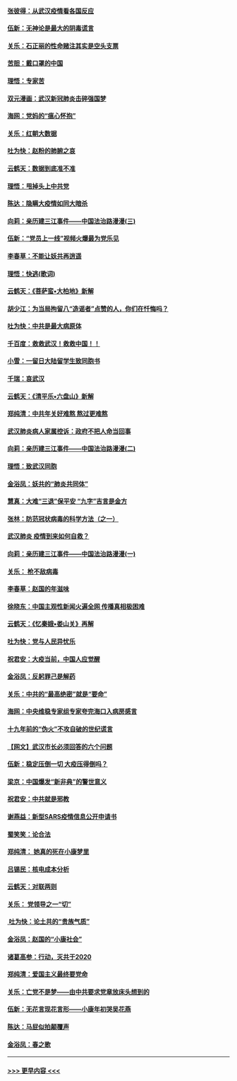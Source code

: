 #### [张彼得：从武汉疫情看各国反应](../pages/nsc993/n11850102.md?t=02071233) 
#### [伍新：无神论是最大的阴毒谎言](../pages/nsc993/n11846129.md?t=02071233) 
#### [关乐：石正丽的性命赌注其实是空头支票](../pages/nsc993/n11846109.md?t=02071233) 
#### [苦胆：戴口罩的中国](../pages/nsc993/n11845576.md?t=02071233) 
#### [理悟：专家苦](../pages/nsc993/n11845564.md?t=02071233) 
#### [双元漫画：武汉新冠肺炎击碎强国梦](../pages/nsc993/n11843320.md?t=02071233) 
#### [海网：党妈的“瘟心怀抱”](../pages/nsc993/n11840740.md?t=02071233) 
#### [关乐：红朝大数据](../pages/nsc993/n11840675.md?t=02071233) 
#### [吐为快：赵粉的肺腑之哀](../pages/nsc993/n11840618.md?t=02071233) 
#### [云鹤天：数据到底准不准](../pages/nsc993/n11840325.md?t=02071233) 
#### [理悟：甩掉头上中共党](../pages/nsc993/n11838826.md?t=02071233) 
#### [陈达：隐瞒大疫情如同大暗杀](../pages/nsc993/n11838771.md?t=02071233) 
#### [向莉：亲历建三江事件——中国法治路漫漫(三)](../pages/nsc993/n11831825.md?t=02071233) 
#### [伍新：“党员上一线”视频火爆最为党乐见](../pages/nsc993/n11838200.md?t=02071233) 
#### [李春草：不能让妖共再逍遥](../pages/nsc993/n11838102.md?t=02071233) 
#### [理悟：快逃(歌词)](../pages/nsc993/n11838083.md?t=02071233) 
#### [云鹤天：《菩萨蛮▪大柏地》新解](../pages/nsc993/n11838059.md?t=02071233) 
#### [胡少江：为当局拘留八“造谣者”点赞的人，你们在忏悔吗？](../pages/nsc993/n11836801.md?t=02071233) 
#### [吐为快：中共是最大病原体](../pages/nsc993/n11836748.md?t=02071233) 
#### [千百度：救救武汉！救救中国！！](../pages/nsc993/n11836145.md?t=02071233) 
#### [小雪：一留日大陆留学生致同胞书](../pages/nsc993/n11834624.md?t=02071233) 
#### [千瑞：哀武汉](../pages/nsc993/n11833647.md?t=02071233) 
#### [云鹤天：《清平乐▪六盘山》新解](../pages/nsc993/n11833611.md?t=02071233) 
#### [郑纯清：中共年关好难熬 熬过更难熬](../pages/nsc993/n11833489.md?t=02071233) 
#### [武汉肺炎病人家属控诉：政府不把人命当回事](../pages/nsc993/n11833205.md?t=02071233) 
#### [向莉：亲历建三江事件——中国法治路漫漫(二)](../pages/nsc993/n11829102.md?t=02071233) 
#### [理悟：致武汉同胞](../pages/nsc993/n11831522.md?t=02071233) 
#### [金浴凤：妖共的“肺炎共同体”](../pages/nsc993/n11829448.md?t=02071233) 
#### [慧真：大难“三退”保平安 “九字”吉言是金方](../pages/nsc993/n11829501.md?t=02071233) 
#### [张林：防范冠状病毒的科学方法（之一）](../pages/nsc993/n11828618.md?t=02071233) 
#### [武汉肺炎 疫情到来如何自救？](../pages/nsc993/n11827632.md?t=02071233) 
#### [向莉：亲历建三江事件——中国法治路漫漫(一)](../pages/nsc993/n11827190.md?t=02071233) 
#### [关乐： 枪不敌病毒](../pages/nsc993/n11826746.md?t=02071233) 
#### [李春草：赵国的年滋味](../pages/nsc993/n11826321.md?t=02071233) 
#### [徐晓东：中国主观性新闻火遍全网 传播真相极困难](../pages/nsc993/n11826508.md?t=02071233) 
#### [云鹤天：《忆秦娥▪娄山关》再解](../pages/nsc993/n11824682.md?t=02071233) 
#### [吐为快：党与人民异忧乐](../pages/nsc993/n11824660.md?t=02071233) 
#### [祝君安：大疫当前，中国人应觉醒](../pages/nsc993/n11821946.md?t=02071233) 
#### [金浴凤：反躬罪己是解药](../pages/nsc993/n11820280.md?t=02071233) 
#### [关乐：中共的“最高绝密”就是“要命”](../pages/nsc993/n11816946.md?t=02071233) 
#### [海网：中央维稳专家组专家夸完海口入病房感言](../pages/nsc993/n11815138.md?t=02071233) 
#### [十九年前的“伪火”不攻自破的世纪谎言](../pages/nsc993/n11813238.md?t=02071233) 
#### [【网文】武汉市长必须回答的六个问题](../pages/nsc993/n11813848.md?t=02071233) 
#### [伍新：稳定压倒一切 大疫压得倒吗？](../pages/nsc993/n11812634.md?t=02071233) 
#### [梁京：中国爆发“新非典”的警世意义](../pages/nsc993/n11812554.md?t=02071233) 
#### [祝君安：中共就是邪教](../pages/nsc993/n11812431.md?t=02071233) 
#### [谢燕益：新型SARS疫情信息公开申请书](../pages/nsc993/n11808840.md?t=02071233) 
#### [蜀笑笑：论合法](../pages/nsc993/n11808064.md?t=02071233) 
#### [郑纯清： 她真的死在小康梦里](../pages/nsc993/n11806623.md?t=02071233) 
#### [吕锡民：核电成本分析](../pages/nsc993/n11806284.md?t=02071233) 
#### [云鹤天：对联两则](../pages/nsc993/n11805957.md?t=02071233) 
#### [关乐： 党领导之一“切”](../pages/nsc993/n11804505.md?t=02071233) 
#### [ 吐为快：论土共的“贵族气质”](../pages/nsc993/n11804490.md?t=02071233) 
#### [金浴凤：赵国的“小康社会”](../pages/nsc993/n11804452.md?t=02071233) 
#### [诸葛高参：行动，灭共于2020](../pages/nsc993/n11804120.md?t=02071233) 
#### [郑纯清：爱国主义最终要党命](../pages/nsc993/n11802197.md?t=02071233) 
#### [关乐：亡党不是梦——由中共要求党章放床头想到的](../pages/nsc993/n11802156.md?t=02071233) 
#### [伍新：无花言现花言形——小康年初哭吴花燕](../pages/nsc993/n11800044.md?t=02071233) 
#### [陈达：马屁似拍颠覆声](../pages/nsc993/n11800010.md?t=02071233) 
#### [金浴凤：春之歌](../pages/nsc993/n11797687.md?t=02071233) 

----
#### [ >>> 更早内容 <<< ](../indexes/nsc993-earlier.md)
